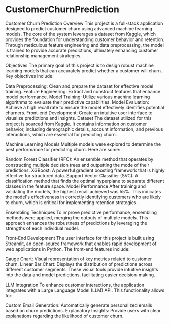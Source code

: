 # CustomerChurnPrediction

Customer Churn Prediction
Overview
This project is a full-stack application designed to predict customer churn using advanced machine learning models. The core of the system leverages a dataset from Kaggle, which provides the foundation for understanding customer behavior and retention. Through meticulous feature engineering and data preprocessing, the model is trained to provide accurate predictions, ultimately enhancing customer relationship management strategies.

Objectives
The primary goal of this project is to design robust machine learning models that can accurately predict whether a customer will churn. Key objectives include:

Data Preprocessing: Clean and prepare the dataset for effective model training.
Feature Engineering: Extract and construct features that enhance model performance.
Model Training: Utilize various machine learning algorithms to evaluate their predictive capabilities.
Model Evaluation: Achieve a high recall rate to ensure the model effectively identifies potential churners.
Front-end Development: Create an intuitive user interface to visualize predictions and insights.
Dataset
The dataset utilized for this project is sourced from Kaggle. It contains information on customer behavior, including demographic details, account information, and previous interactions, which are essential for predicting churn.

Machine Learning Models
Multiple models were explored to determine the best performance for predicting churn. Here are some:

Random Forest Classifier (RFC): An ensemble method that operates by constructing multiple decision trees and outputting the mode of their predictions.
XGBoost: A powerful gradient boosting framework that is highly effective for structured data.
Support Vector Classifier (SVC): A classification method that finds the optimal hyperplane to separate different classes in the feature space.
Model Performance
After training and validating the models, the highest recall achieved was 55%. This indicates the model's effectiveness in correctly identifying customers who are likely to churn, which is critical for implementing retention strategies.

Ensembling Techniques
To improve predictive performance, ensembling methods were applied, merging the outputs of multiple models. This approach enhances the robustness of predictions by leveraging the strengths of each individual model.

Front-End Development
The user interface for this project is built using Streamlit, an open-source framework that enables rapid development of web applications in Python. The front-end features include:

Gauge Chart: Visual representation of key metrics related to customer churn.
Linear Bar Chart: Displays the distribution of predictions across different customer segments.
These visual tools provide intuitive insights into the data and model predictions, facilitating easier decision-making.

LLM Integration
To enhance customer interactions, the application integrates with a Large Language Model (LLM) API. This functionality allows for:

Custom Email Generation: Automatically generate personalized emails based on churn predictions.
Explanatory Insights: Provide users with clear explanations regarding the likelihood of customer churn.
